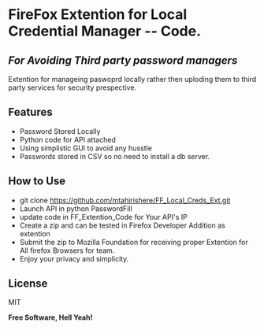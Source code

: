 # FireFox Extention for Local Credential Manager -- Code. 
## _For Avoiding Third party password managers_

Extention for manageing paswoprd locally rather then uploding them to third party services for security prespective. 

## Features
- Password Stored Locally
- Python code for API attached
- Using simplistic GUI to avoid any husstle
- Passwords stored in CSV so no need to install a db server.


## How to Use
- git clone https://github.com/mtahirishere/FF_Local_Creds_Ext.git
- Launch API in python  PasswordFill
- update code in FF_Extention_Code for Your API's IP
- Create a zip and can be tested in Firefox Developer Addition as extention
- Submit the zip to Mozilla Foundation for receiving proper Extention for All firefox Browsers for team. 
- Enjoy your privacy and simplicity.

## License

MIT

**Free Software, Hell Yeah!**
